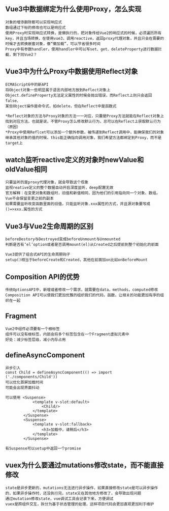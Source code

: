## Vue3中数据绑定为什么使用Proxy，怎么实现
    对象的增添删除都可以实现响应式
    数组通过下标的修改也可以是响应式
    使用Proxy时实现响应式转换，是懒执行的，把对象传给Vue2的响应式的时候，必须遍历所有key，并且当场转换，在使用vue3，调用reactive，返回proxy代理对象，并且只会在需要的时候才去转换嵌套对象，像“懒加载”，可以节省很多时间
    Proxy中有参数handler，使用handler中可以写set、get、deleteProperty进行数据拦截，剩下同Vue2？

## Vue3中为什么Proxy中数据使用Reflect对象
    ECMAScript6中的新API
    将Object对象一些明显属于语言内部地方放到Reflect对象上
    Object.defineProperty无法定义属性的时候会抛出错误，而Reflect上则只会返回false、
    某些Object操作是命令式，如delete，但在Reflect中是函数式

    *Reflect对象的方法与Proxy对象的方法一一对应，只要是Proxy方法就能在Reflect对象上找到对应方法，也就是说，不管Proxy怎么修改默认行为，总可以在Reflect上获取默认行为（原因）
    *Proxy中使用Reflcet可以添加一个额外参数，被传递到Reflect调用中，能确保我们的对象继承其他对象的值的时候，this能正确指向调用对象，我们希望方法都绑定到Proxy，而不是target上


## watch监听reactive定义的对象时newValue和oldValue相同
    只要监听的是proxy代理对象，就会导致这个现象
    监视reative定义的整个数据自动开启深度监听，deep配置无效
    官方解释：在变更对象和数组时，旧值和新值相同，因为他们的引用指向同一个对象、数组。Vue不会保留变更之前的副本
    如果需要监听改变函数里面的旧值，只能监听对象.xxx属性的方式，并且源对象要写成()=>xxx.属性的方式

## Vue3与Vue2生命周期的区别
    beforeDestory与Destroyed变成beforeUnmount与Unmounted
    判断是否有‘el’option或者是否调用mount(el)从Created之后提前到整个初始化的前面

    Vue3提供了组合式API的生命周期钩子
    setup()相当于beforeCreate和Created，其他在前面加on比如onBeforeMount

## Composition API的优势
    传统OptionsAPI中，新增或者修改一个需求，就需要在data，methods，computed修改
    Composition API可以使我们更加优雅的组织我们的代码，函数，让相关的功能更加有序的组织在一起

## Fragment
    Vue2中组件必须要有一个根标签
    组件可以没有根标签，内部会将多个标签包含在一个Fragment虚拟元素中
    好处：减少标签层级，减小内存占用

## defineAsyncComponent
    异步引入
    const Child = defineAsyncComponent(() => import ('./components/Child'))
    可以优化首屏加载时间
    可能会出现界面抖动

    可以使用 <Suspense>
                <template v-slot:default>
                    <Child/>
                </template>
            </Suspense>
            <Suspense>
                <template v-slot:fallback>
                    <h3>加载中，请稍后</h3>
                </template>
            </Suspense>

    有Suspense可以setup中返回一个promise

## vuex为什么要通过mutations修改state，而不能直接修改
    state是异步更新的，mutations无法进行异步操作，如果直接修改state是可以异步操作的，如果异步操作时，还没执行完，state又在其他地方修改了，会导致出现问题
    通过mutation修改state，vue调试工具会记录下来，方便调试
    vuex是跨组件交互，拆分为基于状态管理的处理，这样项目代码会更加直观更加利于维护

